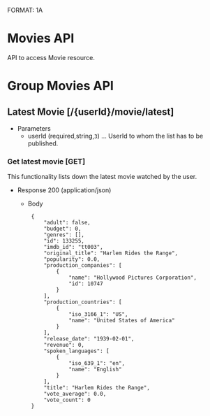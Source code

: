 FORMAT: 1A

# Movies API
API to access Movie resource.

# Group Movies API


##  Latest Movie [/{userId}/movie/latest]
+ Parameters
    + userId (required,string,`3`) ... UserId to whom the list has to be published.

### Get latest movie [GET]
This functionality lists down the latest movie watched by the user.

+ Response 200 (application/json)
    +  Body
    
            {
                "adult": false,
                "budget": 0,
                "genres": [],
                "id": 133255,
                "imdb_id": "tt003",
                "original_title": "Harlem Rides the Range",
                "popularity": 0.0,
                "production_companies": [
                    {
                        "name": "Hollywood Pictures Corporation",
                        "id": 10747
                    }
                ],
                "production_countries": [
                    {
                        "iso_3166_1": "US",
                        "name": "United States of America"
                    }
                ],
                "release_date": "1939-02-01",
                "revenue": 0,
                "spoken_languages": [
                    {
                        "iso_639_1": "en",
                        "name": "English"
                    }
                ],
                "title": "Harlem Rides the Range",
                "vote_average": 0.0,
                "vote_count": 0
            }
